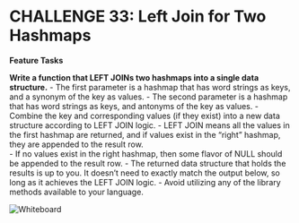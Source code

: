 # CHALLENGE 33: Left Join for Two Hashmaps


**Feature Tasks**

**Write a function that LEFT JOINs two hashmaps into a single data structure.**
    - The first parameter is a hashmap that has word strings as keys, and a synonym of the key as values.
    - The second parameter is a hashmap that has word strings as keys, and antonyms of the key as values.
    - Combine the key and corresponding values (if they exist) into a new data structure according to LEFT JOIN logic.
    - LEFT JOIN means all the values in the first hashmap are returned, and if values exist in the “right” hashmap, they are appended to the result row.   
    - If no values exist in the right hashmap, then some flavor of NULL should be appended to the result row.
    - The returned data structure that holds the results is up to you. It doesn’t need to exactly match the output below, so long as it achieves the LEFT JOIN logic.
    - Avoid utilizing any of the library methods available to your language.

![Whiteboard]()